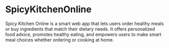 # SpicyKitchenOnline
Spicy Kitchen Online is a smart web app that lets users order healthy meals or buy ingredients that match their dietary needs. It offers personalized food advice, promotes healthy eating, and empowers users to make smart meal choices whether ordering or cooking at home.
